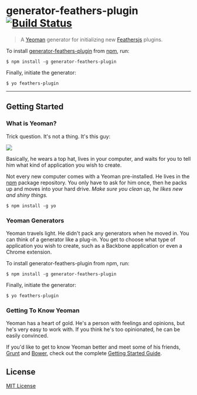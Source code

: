 # generator-feathers-plugin [![Build Status](https://travis-ci.org/feathersjs/generator-feathers-plugin.png?branch=master)](https://travis-ci.org/Glavin001/generator-feathers-plugin)

> A [Yeoman](http://yeoman.io) generator for initializing new [Feathersjs](https://github.com/feathersjs) plugins.

To install [generator-feathers-plugin](https://github.com/Glavin001/generator-feathers-plugin) from [npm](https://www.npmjs.org/), run:

```
$ npm install -g generator-feathers-plugin
```

Finally, initiate the generator:

```
$ yo feathers-plugin
```

-----


## Getting Started

### What is Yeoman?

Trick question. It's not a thing. It's this guy:

![](http://i.imgur.com/JHaAlBJ.png)

Basically, he wears a top hat, lives in your computer, and waits for you to tell him what kind of application you wish to create.

Not every new computer comes with a Yeoman pre-installed. He lives in the [npm](https://npmjs.org) package repository. You only have to ask for him once, then he packs up and moves into your hard drive. *Make sure you clean up, he likes new and shiny things.*

```
$ npm install -g yo
```

### Yeoman Generators

Yeoman travels light. He didn't pack any generators when he moved in. You can think of a generator like a plug-in. You get to choose what type of application you wish to create, such as a Backbone application or even a Chrome extension.

To install generator-feathers-plugin from npm, run:

```
$ npm install -g generator-feathers-plugin
```

Finally, initiate the generator:

```
$ yo feathers-plugin
```

### Getting To Know Yeoman

Yeoman has a heart of gold. He's a person with feelings and opinions, but he's very easy to work with. If you think he's too opinionated, he can be easily convinced.

If you'd like to get to know Yeoman better and meet some of his friends, [Grunt](http://gruntjs.com) and [Bower](http://bower.io), check out the complete [Getting Started Guide](https://github.com/yeoman/yeoman/wiki/Getting-Started).


## License

[MIT License](http://en.wikipedia.org/wiki/MIT_License)
